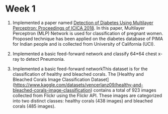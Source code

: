 # Week 1

1. Implemented a paper named [Detection of Diabetes Using Multilayer Perceptron: Proceedings of ICICA 2018](https://www.researchgate.net/profile/Saumendra-Mohapatra/publication/327545512_Detection_of_Diabetes_Using_Multilayer_Perceptron_Proceedings_of_ICICA_2018/links/5cdd2644458515712eae0a3e/Detection-of-Diabetes-Using-Multilayer-Perceptron-Proceedings-of-ICICA-2018.pdf). In this paper,  Multilayer Perceptron (MLP) Network is used for classification of pregnant women. Proposed technique has been applied on the diabetes database of PIMA for Indian people and is collected from University of California (UCI).

2. Implemented a basic feed-forward network and classify 64*64 chest x-ray to detect Pneumonia.

3. Implemented a basic feed-forward networkThis dataset is for the classification of healthy and bleached corals. The [Healthy and Bleached Corals Image Classification Dataset] (https://www.kaggle.com/datasets/vencerlanz09/healthy-and-bleached-corals-image-classification) contains a total of 923 images collected from Flickr using the Flickr API. These images are categorized into two distinct classes: healthy corals (438 images) and bleached corals (485 images). 
